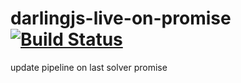 # darlingjs-live-on-promise [![Build Status](https://travis-ci.org/darlingjs/darlingjs-live-on-promise.svg)](https://travis-ci.org/darlingjs/darlingjs-live-on-promise)
update pipeline on last solver promise
